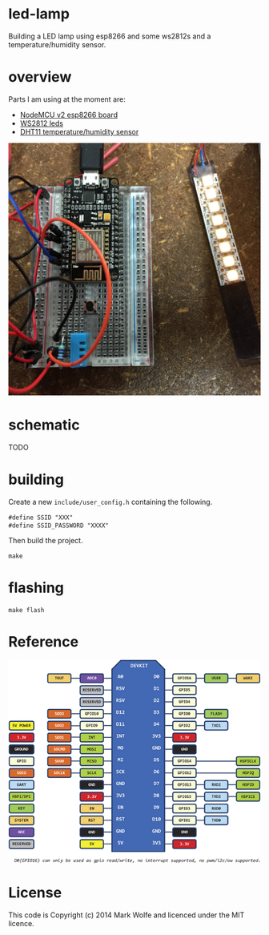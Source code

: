 # led-lamp

Building a LED lamp using esp8266 and some ws2812s and a temperature/humidity sensor.

# overview

Parts I am using at the moment are:

* [NodeMCU v2 esp8266 board](http://tronixlabs.com/wireless/esp8266/nodemcu-v2-lua-based-esp8266-development-kit/)
* [WS2812 leds](http://tronixlabs.com/components/leds/neopixel/adafruit-neopixel-stick-8-x-ws2812-5050-rgb-led-with-integrated-drivers-australia/)
* [DHT11 temperature/humidity sensor](http://tronixlabs.com/sensors/humidity/dht11-temperature-and-humidity-sensor/)

![Picture of the project](/docs/images/IMG_0181.jpg)

# schematic

TODO

# building

Create a new `include/user_config.h` containing the following.

```
#define SSID "XXX"
#define SSID_PASSWORD "XXXX"
```

Then build the project.

```
make
```

# flashing

```
make flash
```

# Reference

![NodeMCU v2 board pinouts](/docs/images/NodeMCU_Pinout.png)

# License

This code is Copyright (c) 2014 Mark Wolfe and licenced under the MIT licence.
